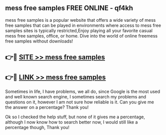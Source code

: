 ## mess free samples FREE ONLINE - qf4kh

mess free samples is a popular website that offers a wide variety of mess free samples that can be played in environments where access to mess free samples sites is typically restricted,Enjoy playing all your favorite casual mess free samples, office, or home. Dive into the world of online freemess free samples without downloads!

## 👉🔴 [SITE >> mess free samples](http://news.freeplayer.one?title=mess_free_samples&ref=FRRE)

## 👉🔴 [LINK >> mess free samples](http://news.freeplayer.one?title=mess_free_samples&ref=FREE)

Sometimes in life, I have problems, we all do, since Google is the most used and well known search engine, I sometimes search my problems and questions on it, however I am not sure how reliable is it. Can you give me the answer on a percentage? Thank you!

Ok so I checked the help stuff, but none of it gives me a percentage, although I now know how to search better now, I would still like a percentage though, Thank you!